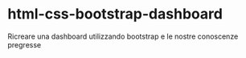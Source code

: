 html-css-bootstrap-dashboard
===
Ricreare una dashboard utilizzando bootstrap e le nostre conoscenze pregresse